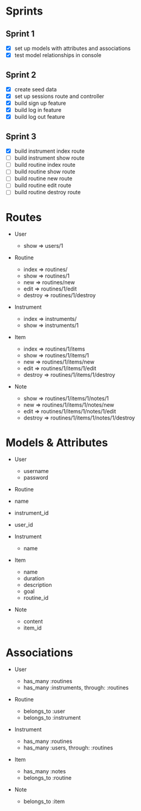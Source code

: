 # Sprints

## Sprint 1
- [x] set up models with attributes and associations
- [x] test model relationships in console

## Sprint 2
- [x] create seed data
- [x] set up sessions route and controller
- [x] build sign up feature
- [x] build log in feature
- [x] build log out feature

## Sprint 3
- [x] build instrument index route
- [ ] build instrument show route
- [ ] build routine index route
- [ ] build routine show route
- [ ] build routine new route
- [ ] build routine edit route
- [ ] build routine destroy route

# Routes

- User
  - show => users/1

- Routine
  - index => routines/
  - show => routines/1
  - new => routines/new
  - edit => routines/1/edit
  - destroy => routines/1/destroy

- Instrument
  - index => instruments/
  - show => instruments/1

- Item
  - index => routines/1/items
  - show => routines/1/items/1
  - new => routines/1/items/new
  - edit => routines/1/items/1/edit
  - destroy => routines/1/items/1/destroy

- Note
  - show => routines/1/items/1/notes/1
  - new => routines/1/items/1/notes/new
  - edit => routines/1/items/1/notes/1/edit
  - destroy => routines/1/items/1/notes/1/destroy


# Models & Attributes

- User
  - username
  - password

- Routine
 - name
 - instrument_id
 - user_id

- Instrument
  - name

- Item
  - name
  - duration
  - description
  - goal
  - routine_id

- Note
  - content
  - item_id

# Associations

- User
  - has_many :routines
  - has_many :instruments, through: :routines

- Routine
  - belongs_to :user
  - belongs_to :instrument

- Instrument
  - has_many :routines
  - has_many :users, through: :routines

- Item
  - has_many :notes
  - belongs_to :routine

- Note
  - belongs_to :item
